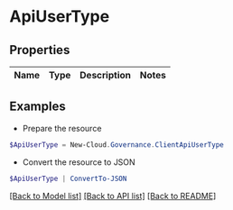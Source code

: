 # ApiUserType
## Properties

Name | Type | Description | Notes
------------ | ------------- | ------------- | -------------

## Examples

- Prepare the resource
```powershell
$ApiUserType = New-Cloud.Governance.ClientApiUserType 
```

- Convert the resource to JSON
```powershell
$ApiUserType | ConvertTo-JSON
```

[[Back to Model list]](../README.md#documentation-for-models) [[Back to API list]](../README.md#documentation-for-api-endpoints) [[Back to README]](../README.md)

